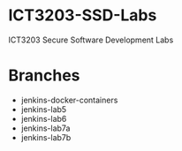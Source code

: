 # ICT3203-SSD-Labs
ICT3203 Secure Software Development Labs

# Branches
- jenkins-docker-containers
- jenkins-lab5
- jenkins-lab6
- jenkins-lab7a
- jenkins-lab7b
